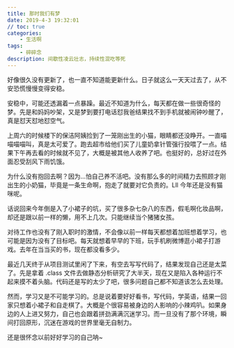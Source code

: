 ```yaml
---
title: 那时我们有梦
date: 2019-4-3 19:32:01
// toc: true
categories:
    - 生活啊
tags: 
    - 碎碎念
description: 间歇性凌云壮志，持续性混吃等死
---
```




好像很久没有更新了，也一直不知道能更新什么。日子就这么一天天过去了，从不安恐慌慢慢变得安稳。

安稳中，可能还透漏着一点暴躁。最近不知道为什么，每天都在做一些很奇怪的梦。先是和妈妈吵架，又是梦到要打电话怼我爸结果找不到手机就被闹钟吵醒了，真是怼天怼地怼空气。

上周六的时候楼下的保洁阿姨捡到了一笼刚出生的小猫，眼睛都还没睁开。一直喵喵喵喵叫，真是太可爱了。跑去超市给他们买了儿童奶拿针管强行投喂了一点。结果下午再去看的时候就不见了，大概是被其他人收养了吧。也挺好的，总好过在外面忍受刮风下雨饥饿。

为什么没有抱回去啊？因为...怕自己养不活吧。没有那么多的时间精力去照顾才刚出生的小奶猫，毕竟是一条生命啊，抱走了就要对它负责的。Lll 今年还是没有猫咪呢。

话说回来今年倒是入了小裙子的坑，买了很多杂七杂八的东西，假毛啊化妆品啊，却还是跟以前一样的懒，用不上几次。只能继续当个猪猪女孩。

对待工作也没有了刚入职时的激情，不会像以前一样每天都想着加班想着学习，也可能是因为没有了目标吧。每天就想着早早的下班，玩手机刷微博逛小裙子打游戏。去年在当当买的书，现在都没看多少。

最近几天终于从项目测试里闲了下来，有空去写写代码了，结果发现自己还是太菜了。先是拿着 .class 文件去做静态分析研究了大半天，现在又是陷入各种运行不起来摸不着头脑。代码还是写的太少了吧，很多问题自己都不知道该怎么去处理。

然而，学习又是不可能学习的。总是说着要好好看书，写代码，学英语，结果一回家只想着小裙子和自走棋了。大概是个很容易被身边的人影响的小辣鸡叭。如果身边的人上进又努力，自己也会跟着拼劲满满沉迷学习。而一旦没有了那个环境，瞬间打回原形，沉迷在游戏的世界里毫无自制力。

还是很怀念以前好好学习的自己呐~